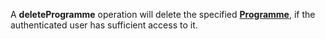 A **deleteProgramme** operation will delete the specified [**Programme**](#tag/programmes), if the authenticated user has sufficient access to it.

